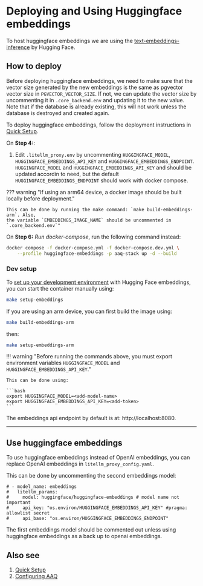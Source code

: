# Deploying and Using Huggingface embeddings

To host huggingface embeddings we are using the
[text-embeddings-inference](https://github.com/huggingface/text-embeddings-inference)
by Hugging Face.

## How to deploy

Before deploying huggingface embeddings, we need to make sure that the vector size generated by the new embeddings is the same as pgvector vector size in `PGVECTOR_VECTOR_SIZE`. If not, we can
update the vector size by uncommenting it in `.core_backend.env` and updating it to the new
value. Note that if the database is already existing, this will not work unless the database is
destroyed and created again.

To deploy huggingface embeddings, follow the deployment instructions in [Quick Setup]("../../deployment/quick-setup.md").

On **Step 4:**:

1. Edit `.litellm_proxy.env` by uncommenting `HUGGINGFACE_MODEL`, `HUGGINGFACE_EMBEDDINGS_API_KEY`
   and `HUGGINGFACE_EMBEDDINGS_ENDPOINT`. `HUGGINGFACE_MODEL` and `HUGGINGFACE_EMBEDDINGS_API_KEY` and
   should be updated accordin to need, but the default `HUGGINGFACE_EMBEDDINGS_ENDPOINT` should
   work with docker compose.

??? warning "If using an arm64 device, a docker image should be built locally before deployment."

    This can be done by running the make command: `make build-embeddings-arm`. Also,
    the variable `EMBEDDINGS_IMAGE_NAME` should be uncommented in `.core_backend.env`"

On **Step 6:** _Run docker-compose_, run the following command instead:

```bash
docker compose -f docker-compose.yml -f docker-compose.dev.yml \
    --profile huggingface-embeddings -p aaq-stack up -d --build
```

### Dev setup

To [set up your development environment](../../develop/setup.md) with Hugging Face embeddings, you can start the container
manually using:

```bash
make setup-embeddings
```

If you are using an arm device, you can first build the image using:

```bash
make build-embeddings-arm
```

then:

```bash
make setup-embeddings-arm
```

!!! warning "Before running the commands above, you must export environment variables `HUGGINGFACE_MODEL` and `HUGGINGFACE_EMBEDDINGS_API_KEY`."

    This can be done using:

    ```bash
    export HUGGINGFACE_MODEL=<add-model-name>
    export HUGGINGFACE_EMBEDDINGS_API_KEY=<add-token>
    ```

The embeddings api endpoint by default is at: http://localhost:8080.

---

## Use huggingface embeddings

To use huggingface embeddings instead of OpenAI embeddings, you can replace OpenAI
embeddings in `litellm_proxy_config.yaml`.

This can be done by uncommenting the second embeddings model:

```
# - model_name: embeddings
#   litellm_params:
#     model: huggingface/huggingface-embeddings # model name not important
#     api_key: "os.environ/HUGGINGFACE_EMBEDDINGS_API_KEY" #pragma: allowlist secret
#     api_base: "os.environ/HUGGINGFACE_EMBEDDINGS_ENDPOINT"
```

The first embeddings model should be commented out unless using huggingface embeddings
as a back up to openai embeddings.

## Also see

1. [Quick Setup]("../../deployment/quick-setup.md")
2. [Configuring AAQ]("../../deployment/config-options.md")

